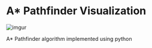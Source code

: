 # A* Pathfinder Visualization

![imgur](https://i.imgur.com/MLrV4ds.gif)

A* Pathfinder algorithm implemented using python
